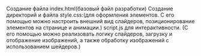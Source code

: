 Создание файла index.html(базовый файл разработки)
Создание директорий и файла style.css:(для оформления элементов. С его помощью можно настроить внешний вид слайдеров, позиционирование элементов на странице и анимации.)
script.js для интерактивности. (С его помощью можно реализовать логику слайдеров, загрузку и отображение изображений, а также обработку изображений с использованием шейдеров.)
